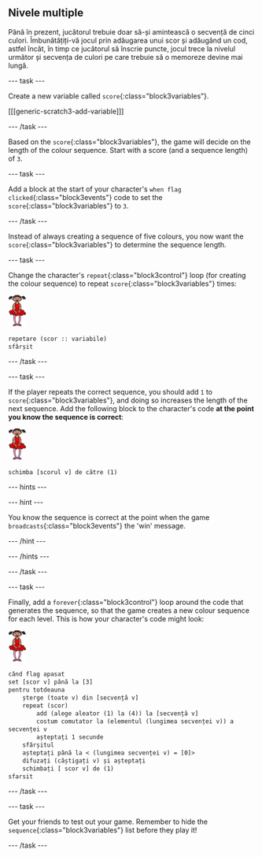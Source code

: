 ## Nivele multiple

Până în prezent, jucătorul trebuie doar să-și amintească o secvență de cinci culori. Îmbunătățiți-vă jocul prin adăugarea unui scor și adăugând un cod, astfel încât, în timp ce jucătorul să înscrie puncte, jocul trece la nivelul următor și secvența de culori pe care trebuie să o memoreze devine mai lungă.

\--- task \---

Create a new variable called `score`{:class="block3variables"}.

[[[generic-scratch3-add-variable]]]

\--- /task \---

Based on the `score`{:class="block3variables"}, the game will decide on the length of the colour sequence. Start with a score (and a sequence length) of `3`.

\--- task \---

Add a block at the start of your character's `when flag clicked`{:class="block3events"} code to set the `score`{:class="block3variables"} to `3`.

\--- /task \---

Instead of always creating a sequence of five colours, you now want the `score`{:class="block3variables"} to determine the sequence length.

\--- task \---

Change the character's `repeat`{:class="block3control"} loop (for creating the colour sequence) to repeat `score`{:class="block3variables"} times:

![sprite](images/ballerina.png)

```blocks3
repetare (scor :: variabile)
sfârșit
```

\--- /task \---

\--- task \---

If the player repeats the correct sequence, you should add `1` to `score`{:class="block3variables"}, and doing so increases the length of the next sequence. Add the following block to the character's code **at the point you know the sequence is correct**:

![sprite](images/ballerina.png)

```blocks3
schimba [scorul v] de către (1)
```

\--- hints \---

\--- hint \---

You know the sequence is correct at the point when the game `broadcasts`{:class="block3events"} the 'win' message.

\--- /hint \---

\--- /hints \---

\--- /task \---

\--- task \---

Finally, add a `forever`{:class="block3control"} loop around the code that generates the sequence, so that the game creates a new colour sequence for each level. This is how your character's code might look:

![ballerina](images/ballerina.png)

```blocks3
când flag apasat
set [scor v] până la [3]
pentru totdeauna
    șterge (toate v) din [secvență v]
    repeat (scor)
        add (alege aleator (1) la (4)) la [secvență v]
        costum comutator la (elementul (lungimea secvenței v)) a secvenței v
        așteptați 1 secunde
    sfârșitul
    așteptați până la < (lungimea secvenței v) = [0]>
    difuzați (câștigați v) și așteptați
    schimbați [ scor v] de (1)
sfarsit
```

\--- /task \---

\--- task \---

Get your friends to test out your game. Remember to hide the `sequence`{:class="block3variables"} list before they play it!

\--- /task \---